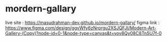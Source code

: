 # mordern-gallary
live site : https://masudrahman-dev.github.io/mordern-gallary/
 figma link : https://www.figma.com/design/ggvWfy6zNrprgu2XSJQFJI/Modern-Art-Gallery-(Copy)?node-id=0-1&node-type=canvas&t=yov8Qy08C8Tn5U7f-0
